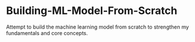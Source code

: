 # Building-ML-Model-From-Scratch
Attempt to build the machine learning model from scratch to strengthen my fundamentals and core concepts.
